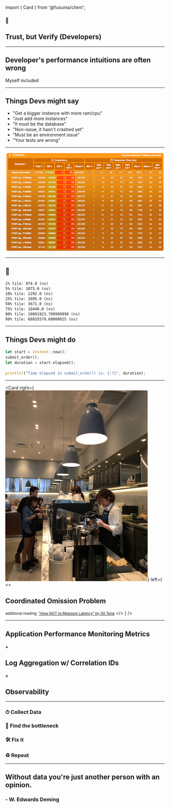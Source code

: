 import { Card } from '@fusuma/client';

<!-- sectionTitle: 5. Trust, but Verify -->
<!-- note
- Next and I might rub a few developers off the wrong way here is

- trust by verify developers because...
-->
### 🛂
## Trust, but Verify (Developers)

--- 
<!-- note
- developers are not perfect and our performance intuition are often wrong, myself include.

- Many times I have suspected an performance issue in a part of the system only to realise the root cause is else where.

- This is especially true when the system we are building have multiple moving parts
-->
## Developer's performance intuitions are often wrong

Myself included

---

<!-- note
- here are some things devs might say 

- more ram/cpu - while this may work what some developer may not know is that the performane gain is not linear, going from 4gb to 8gb does not give you 2x the load

- same thing with adding more instances, going from 2 to 4 instances does not double the throughput, infact sometime it introduces bottleneck further down the stack for example in the database

- other things we say are its slow but it hasn't crashed yet, and my personal favourite your test is wrong.
-->
## Things Devs might say

- "Get a bigger instance with more ram/cpu"
- "Just add more instances" 
- "It must be the database"
- "Non-issue, it hasn't crashed yet"
- "Must be an environment issue"
- "Your tests are wrong"

--- 
<!-- note
- So this here is one of the earlier test results from a single node in our test cluster. We had about 6 running at the same time.

- While the test result looks ok, it was no where near what the developers had initially observed.

- Just take a note here of the 75th and 99th percentile roughly 28ms and 134 ms
-->
<img src="../static/images/us-east-result.png" alt="Performance Test Result" />

---

## 🧐
<!-- note
- and the developers had 0.1 ms at the 75th percentile and 68 ms at the 99th percentile

- the difference is night and day 

- So we had a few back and forth with the devs and I knew something was wrong with the devs results. It looked way too good to be true.
-->
```text
1% tile: 974.0 (ns)
5% tile: 1075.0 (ns)
10% tile: 2292.0 (ns)
25% tile: 2695.0 (ns)
50% tile: 3671.0 (ns)
75% tile: 10440.0 (ns)
90% tile: 10091923.799999999 (ns)
99% tile: 68835579.60000025 (ns)
```

---

<!-- note
- It turns out this is how they capture their performance metrics. 

- By measuring the time taken to submit the order in the actual code.

- You might think this is funny, but its definitely not the first time I have seen this. In fact it happens quite often. Most developers are scrambling to meet the deadline.
 
- building out some sort of external performance test is probably not very high on their priority list and they resort to shortcuts or they just don't have experience in performance testing.... full stop.
-->
## Things Devs might do

```rust
let start = Instant::now();
submit_order();
let duration = start.elapsed();

println!("Time elapsed in submit_order() is: {:?}", duration);
```

---
<!--note
- The problem I described is actually called the coordinated omission problem, the developer is unknowingly measuring the wrong metric. In this case they are only measuring the service time and not taking the entire picture into account.

- Using a coffee shop as an simpler example, the service time is how long a barista takes to make the coffee, like how the develper have use the loggers to measure the time. Its omitting the time a customer is spent waiting in line and also making an order with the cashier or in our case the response time.

- This is not the only way where you can have coordinated omission problem, in fact you may observe this very problem in your very own load runner. Some test runners reuses threads to send out requests which means that the requests are not sent at a constant rate but at a constant time rate. Meaning the test runner will only sent a request after it has receive the response for the previous request. Gatling and WRK2 are some tools out there that doesn't exhibit this issue.

- Gil Tene has an excellent talk on this very issue called How not to measure latency, I'd recommend you all to check it out.
-->
<Card
  right={<img src="../static/images/coffee_shop.jpg" alt="People Buying Coffee" />}
  left={
  <>
    <h2>Coordinated Omission Problem</h2>
    <p />
    <small>additional reading: <a href="https://www.youtube.com/watch?v=lJ8ydIuPFeU">"How NOT to Measure Latency" by Gil Tene</a></small>
  </>
  }
/>

---
<!-- note
- Observability is another way to measure performance issues and assist developers in analysing performance metrics without any bias or any work for that matter. 

- Using Application Performance Monitoring tools like new relic, data dog and dynatrace. youre able to capture huge amount of data on how well your application is performing without manually adding them to your code.
 
- and if you use it in tandem with log aggregators and correlation ids, you able to build a holistic view of your system to slice and dice however you like when a performance issue do occur.
-->
## Application Performance Monitoring Metrics
#### +
## Log Aggregation w/ Correlation IDs
#### =
## Observability 

--- 
<!-- note
- Performance testing is not a once off exercises, chances are you will be performing a few rounds of testings. 

- The data you collect each time from both a client and a server perspective would go a long way in identifying the bottleneck and assist the dev in resolving the issue. 

- Fixing an issue in one place may expose another bottleneck further down the stack. The more data you collect the more knowledge you would have of your system.
-->
### ⏱ Collect Data

### 🍾 Find the bottleneck

### 🛠 Fix it

### ♻ Repeat 

---
<!-- note
- and lets just remind ourselves of this great quote again

- Without data you're just another person with an opinion.  
-->
## Without data you're just another person with an opinion. 

### - W. Edwards Deming
